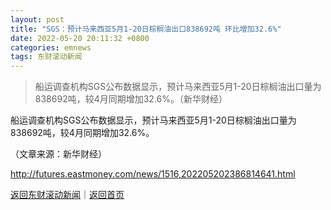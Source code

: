 ```yaml
---
layout: post
title: "SGS：预计马来西亚5月1-20日棕榈油出口838692吨 环比增加32.6%"
date: 2022-05-20 20:11:32 +0800
categories: emnews
tags: 东财滚动新闻
---
```

> 船运调查机构SGS公布数据显示，预计马来西亚5月1-20日棕榈油出口量为838692吨，较4月同期增加32.6%。（新华财经）

<p>船运调查机构SGS公布数据显示，预计马来西亚5月1-20日棕榈油出口量为838692吨，较4月同期增加32.6%。 </p><p class="em_media">（文章来源：新华财经）</p>

<http://futures.eastmoney.com/news/1516,202205202386814641.html>

[返回东财滚动新闻](//finews.withounder.com/emnews/)｜[返回首页](//finews.withounder.com/)